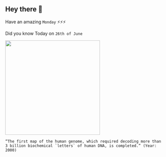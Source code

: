 ## Hey there 👋
Have an amazing `Monday` ⚡⚡⚡

Did you know Today on `26th of June`
 
 [<img src="https://slideplayer.com/6907935/23/images/slide_1.jpg" width="300" />](https://en.wikipedia.org/wiki/Human_Genome_Project) 
 ```
“The first map of the human genome, which required decoding more than 3 billion biochemical `letters` of human DNA, is completed.” (Year: 2000)
```
